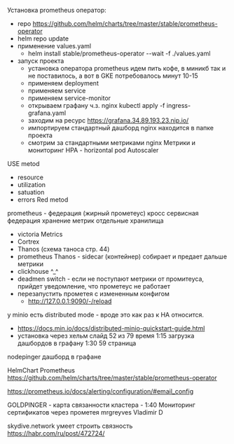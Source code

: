 Установка prometheus оператор:
 - repo https://github.com/helm/charts/tree/master/stable/prometheus-operator
 - helm repo update
 - применение values.yaml
   - helm install stable/prometheus-operator --wait -f ./values.yaml
- запуск проекта
  - установка оператора prometheus идем пить кофе, в миникб так и не поставилось, а вот в GKE потребовалось минут 10-15
  - применяем deployment
  - применяем service
  - применяем service-monitor
  - открываем графану ч.з. nginx kubectl apply -f ingress-grafana.yaml
  - заходим на ресурс https://grafana.34.89.193.23.nip.io/
  - импортируем стандартный дашборд nginx находится в папке проекта
  - смотрим за стандартными метриками nginx
Метрики и мониторинг
HPA - horizontal pod Autoscaler

USE metod
 - resource
 - utilization
 - satuation
 - errors
Red metod

prometheus - федерация (жирный прометеус)
 кросс сервисная федерация
 хранение метрик отдельные хранилища
  - victoria Metrics
  - Cortrex
  - Thanos (схема таноса стр. 44)
   - prometheus Thanos - sidecar (контейнер) собирает и предает дальше метрики
  - clickhouse ^_^
- deadmen switch - если не поступают метрики от промитеуса, прийдет уведомление, что прометеус не работает
- перезапустить прометея с измененным конфигом 
  - http://127.0.0.1:9090/-/reload


у minio есть distributed mode - вроде это как раз к HA относится. 
- https://docs.min.io/docs/distributed-minio-quickstart-guide.html 
- установка через хельм слайд 52 из 79 время 1:15
загрузка дашбордов в графану 1:30  59 страница

nodepinger дашборд в графане

HelmChart Prometheus
https://github.com/helm/charts/tree/master/stable/prometheus-operator

https://prometheus.io/docs/alerting/configuration/#email_config 


GOLDPINGER -  карта связанности кластера - 1:40
Мониторинг сертификатов через прометея
mrgreyves 
Vladimir D 


skydive.network умеет строить связность https://habr.com/ru/post/472724/ 